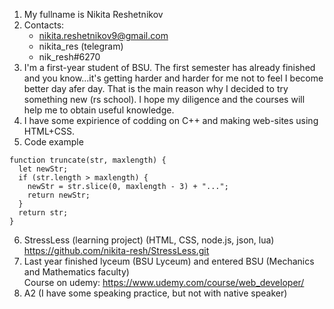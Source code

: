 1. My fullname is Nikita Reshetnikov  
2. Contacts:  
	* nikita.reshetnikov9@gmail.com  
	* nikita_res (telegram)  
	* nik_resh#6270  
3. I'm a first-year student of BSU. The first semester has already finished and you know...it's getting harder and harder for me not to feel I become better day afer day. That is the main reason why I decided to try something new (rs school). I hope my diligence and the courses will help me to obtain useful knowledge.  
4. I have some expirience of codding on C++ and making web-sites using HTML+CSS.  
5. Code example  
```
function truncate(str, maxlength) {
  let newStr;
  if (str.length > maxlength) {
    newStr = str.slice(0, maxlength - 3) + "...";
    return newStr;
  }
  return str;
}
```
6. StressLess (learning project) (HTML, CSS, node.js, json, lua)  
https://github.com/nikita-resh/StressLess.git
7. Last year finished lyceum (BSU Lyceum) and entered BSU (Mechanics and Mathematics faculty)  
Course on udemy: https://www.udemy.com/course/web_developer/
8. A2 (I have some speaking practice, but not with native speaker)